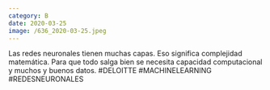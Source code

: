 ```yaml
--- 
category: B 
date: 2020-03-25 
image: /636_2020-03-25.jpeg 
--- 
```


Las redes neuronales tienen muchas capas. Eso significa complejidad matemática. Para que todo salga bien se necesita capacidad computacional y muchos y buenos datos. #DELOITTE #MACHINELEARNING #REDESNEURONALES